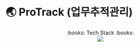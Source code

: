 # :earth_asia: ProTrack (업무추적관리)
<div align="center">
  :books: Tech Stack :books:
  <div>
    <img src="https://img.shields.io/badge/React-61DAFB?style=flat&logo=react&logoColor=fff" />
   </div>
  
</div>

